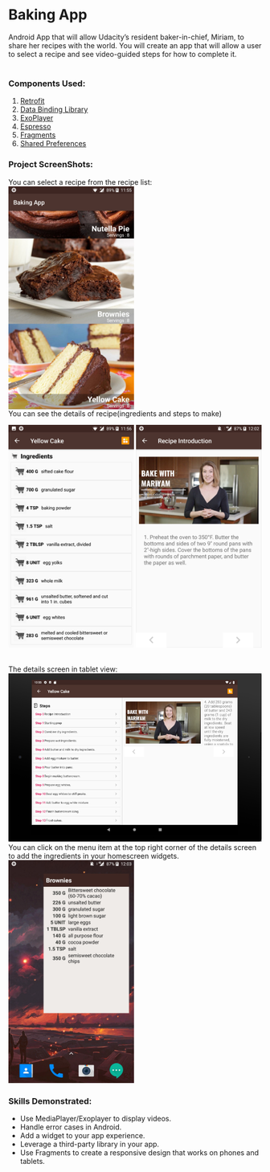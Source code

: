 # Baking App

Android App that will allow Udacity’s resident baker-in-chief, Miriam, to share her recipes with the world. You will create an app that will allow a user to select a recipe and see video-guided steps for how to complete it.
<br><br>
### Components Used:
 1. <a href="https://square.github.io/retrofit/">Retrofit</a>
 2. <a href="https://inthecheesefactory.com/blog/say-goodbye-to-findviewbyid-with-data-binding-library/en">Data Binding Library</a>
 3. <a href="https://github.com/google/ExoPlayer">ExoPlayer</a>
 4. <a href="https://developer.android.com/training/testing/espresso/">Espresso</a>
 5. <a href="https://developer.android.com/guide/components/fragments">Fragments</a>
 6. <a href="https://developer.android.com/training/data-storage/shared-preferences">Shared Preferences</a>
### Project ScreenShots:
You can select a recipe from the recipe list:<br>
<img src="https://github.com/janhavisinghh/Baking_App/blob/master/1.jpg" width="250" align="middle"><br>
You can see the details of recipe(ingredients and steps to make)<br>
<p float="left">
<img src="https://github.com/janhavisinghh/Baking_App/blob/master/2.jpg" width="250">
<img src="https://github.com/janhavisinghh/Baking_App/blob/master/3.jpg" width="250">
</p>
<br>
The details screen in tablet view:<br>
<img src="https://github.com/janhavisinghh/Baking_App/blob/master/tab.png" width="600">
<br>
You can click on the menu item at the top right corner of the details screen to add the ingredients in your homescreen widgets.<br>
<img src="https://github.com/janhavisinghh/Baking_App/blob/master/6.jpg" width="250">

### Skills Demonstrated: 

- Use MediaPlayer/Exoplayer to display videos.
- Handle error cases in Android.
- Add a widget to your app experience.
- Leverage a third-party library in your app.
- Use Fragments to create a responsive design that works on phones and tablets.



